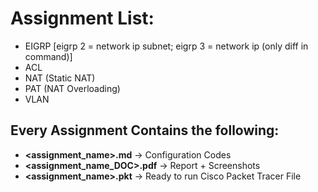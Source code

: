 # Assignment List:
- EIGRP [eigrp 2 = network ip subnet; eigrp 3 = network ip (only diff in command)]
- ACL
- NAT (Static NAT)
- PAT (NAT Overloading)
- VLAN



## Every Assignment Contains the following:
- **<assignment_name>.md**      → Configuration Codes
- **<assignment_name_DOC>.pdf** → Report + Screenshots
- **<assignment_name>.pkt**    → Ready to run Cisco Packet Tracer File

